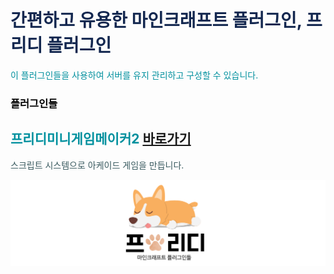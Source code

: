 # <font color='#142850'>간편하고 유용한 마인크래프트 플러그인, 프리디 플러그인</font>

<font color='#00909e'>
이 플러그인들을 사용하여 서버를 유지 관리하고 구성할 수 있습니다.
</font>  


### <font color='#000000'>플러그인들</font>

## <font color='#00909e'>프리디미니게임메이커2</font> [바로가기](./fmg2/korean_wiki.md)
<font color='#38595E'>스크립트 시스템으로 아케이드 게임을 만듭니다.</font>  
  
![image](assets/images/FreedyPlugins.png)
